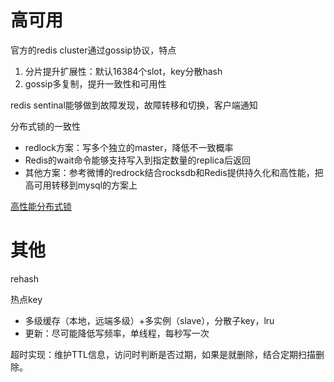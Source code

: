 # 高可用

官方的redis cluster通过gossip协议，特点
1. 分片提升扩展性：默认16384个slot，key分散hash
2. gossip多复制，提升一致性和可用性

redis sentinal能够做到故障发现，故障转移和切换，客户端通知


分布式锁的一致性
- redlock方案：写多个独立的master，降低不一致概率
- Redis的wait命令能够支持写入到指定数量的replica后返回
- 其他方案：参考微博的redrock结合rocksdb和Redis提供持久化和高性能，把高可用转移到mysql的方案上

[高性能分布式锁](https://tech.antfin.com/docs/2/~~/146758)

# 其他
rehash

热点key
- 多级缓存（本地，远端多级）+多实例（slave），分散子key，lru
- 更新：尽可能降低写频率，单线程，每秒写一次

超时实现：维护TTL信息，访问时判断是否过期，如果是就删除，结合定期扫描删除。


